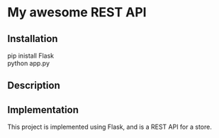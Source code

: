 # My awesome REST API

## Installation

pip inistall Flask  
python app.py  

## Description  

## Implementation  

This project is implemented using Flask, and is a REST API for a store.



